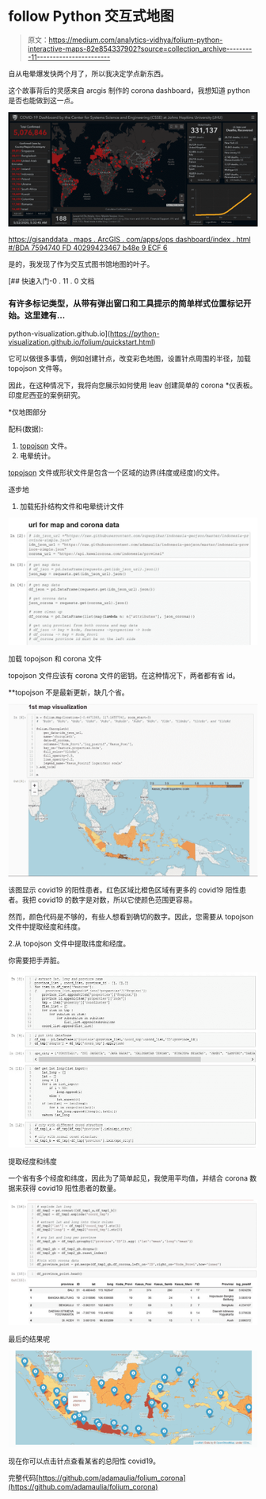 # follow Python 交互式地图

> 原文：<https://medium.com/analytics-vidhya/folium-python-interactive-maps-82e854337902?source=collection_archive---------11----------------------->

自从电晕爆发快两个月了，所以我决定学点新东西。

这个故事背后的灵感来自 arcgis 制作的 corona dashboard，我想知道 python 是否也能做到这一点。

![](img/2d6c5d169e6d50b5807c49502e60ba78.png)

[https://gisanddata . maps . ArcGIS . com/apps/ops dashboard/index . html #/BDA 7594740 FD 40299423467 b48e 9 ECF 6](https://gisanddata.maps.arcgis.com/apps/opsdashboard/index.html#/bda7594740fd40299423467b48e9ecf6)

是的，我发现了作为交互式图书馆地图的叶子。

 [## 快速入门-0 . 11 . 0 文档

### 有许多标记类型，从带有弹出窗口和工具提示的简单样式位置标记开始。这里建有…

python-visualization.github.io](https://python-visualization.github.io/folium/quickstart.html) 

它可以做很多事情，例如创建针点，改变彩色地图，设置针点周围的半径，加载 topojson 文件等。

因此，在这种情况下，我将向您展示如何使用 leav 创建简单的 corona *仪表板。印度尼西亚的案例研究。

*仅地图部分

配料(数据):

1.  [topojson](https://github.com/topojson/topojson/wiki) 文件。
2.  电晕统计。

[topojson](https://github.com/topojson/topojson/wiki) 文件或形状文件是包含一个区域的边界(纬度或经度)的文件。

逐步地

1.  加载拓扑结构文件和电晕统计文件

![](img/cb049bc67c43232b63d903d3e834dc69.png)

加载 topojson 和 corona 文件

topojson 文件应该有 corona 文件的密钥。在这种情况下，两者都有省 id。

**topojson 不是最新更新，缺几个省。

![](img/91c0708c7327f24805f16a7075e6fd05.png)

该图显示 covid19 的阳性患者。红色区域比橙色区域有更多的 covid19 阳性患者。我把 covid19 的数字是对数，所以它使颜色范围更容易。

然而，颜色代码是不够的，有些人想看到确切的数字。因此，您需要从 topojson 文件中提取经度和纬度。

2.从 topojson 文件中提取纬度和经度。

你需要把手弄脏。

![](img/49825fbeb21e8b8342b1d44d49ed7522.png)

提取经度和纬度

一个省有多个经度和纬度，因此为了简单起见，我使用平均值，并结合 corona 数据来获得 covid19 阳性患者的数量。

![](img/158663d655771d6ff69407196d57ecb4.png)

最后的结果呢

![](img/799577330cd12b3f0916bff05245d585.png)

现在你可以点击针点查看某省的总阳性 covid19。

完整代码[https://github.com/adamaulia/folium_corona](https://github.com/adamaulia/folium_corona)